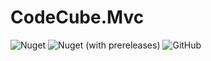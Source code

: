 # CodeCube.Mvc

![Nuget](https://img.shields.io/nuget/dt/CodeCube.Mvc.AspNetCore?style=for-the-badge)
![Nuget (with prereleases)](https://img.shields.io/nuget/vpre/CodeCube.Mvc.AspNetCore?style=for-the-badge)
![GitHub](https://img.shields.io/github/license/roblohmann/CodeCube.Mvc?style=for-the-badge)
